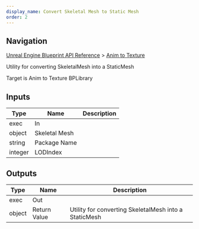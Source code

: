 ```yaml
---
display_name: Convert Skeletal Mesh to Static Mesh
order: 2
---
```

## Navigation

[Unreal Engine Blueprint API Reference](https://dev.epicgames.com/documentation/en-us/unreal-engine/BlueprintAPI) > [Anim to Texture](https://dev.epicgames.com/documentation/en-us/unreal-engine/BlueprintAPI/AnimtoTexture)

Utility for converting SkeletalMesh into a StaticMesh

Target is Anim to Texture BPLibrary

## Inputs

| Type | Name | Description |
| --- | --- | --- |
| exec | In |  |
| object | Skeletal Mesh |  |
| string | Package Name |  |
| integer | LODIndex |  |

## Outputs

| Type | Name | Description |
| --- | --- | --- |
| exec | Out |  |
| object | Return Value | Utility for converting SkeletalMesh into a StaticMesh |
